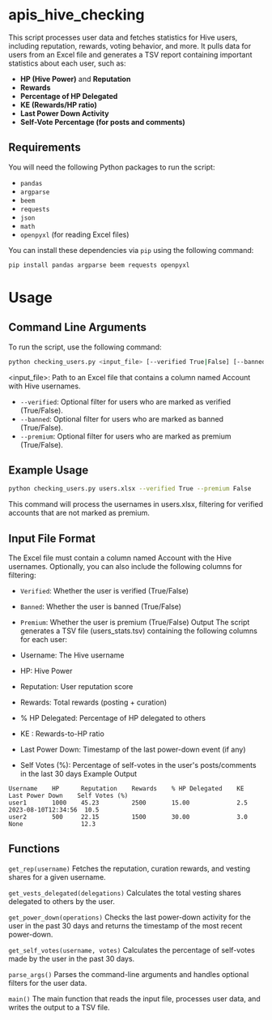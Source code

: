 # apis_hive_checking


This script processes user data and fetches statistics for Hive users, including reputation, rewards, voting behavior, and more. It pulls data for users from an Excel file and generates a TSV report containing important statistics about each user, such as:

- **HP (Hive Power)** and **Reputation**
- **Rewards**
- **Percentage of HP Delegated**
- **KE (Rewards/HP ratio)**
- **Last Power Down Activity**
- **Self-Vote Percentage (for posts and comments)**

## Requirements

You will need the following Python packages to run the script:

- `pandas`
- `argparse`
- `beem`
- `requests`
- `json`
- `math`
- `openpyxl` (for reading Excel files)

You can install these dependencies via `pip` using the following command:

```bash
pip install pandas argparse beem requests openpyxl
```

# Usage

## Command Line Arguments
To run the script, use the following command:

```bash
python checking_users.py <input_file> [--verified True|False] [--banned True|False] [--premium True|False]
```

<input_file>: Path to an Excel file that contains a column named Account with Hive usernames.
- `--verified`: Optional filter for users who are marked as verified (True/False).
- `--banned`: Optional filter for users who are marked as banned (True/False).
- `--premium`: Optional filter for users who are marked as premium (True/False).

## Example Usage
```bash
python checking_users.py users.xlsx --verified True --premium False
```

This command will process the usernames in users.xlsx, filtering for verified accounts that are not marked as premium.

## Input File Format
The Excel file must contain a column named Account with the Hive usernames. Optionally, you can also include the following columns for filtering:

- `Verified`: Whether the user is verified (True/False)
- `Banned`: Whether the user is banned (True/False)
- `Premium`: Whether the user is premium (True/False)
Output
The script generates a TSV file (users_stats.tsv) containing the following columns for each user:

- Username: The Hive username
- HP: Hive Power
- Reputation: User reputation score
- Rewards: Total rewards (posting + curation)
- % HP Delegated: Percentage of HP delegated to others
- KE : Rewards-to-HP ratio
- Last Power Down: Timestamp of the last power-down event (if any)
- Self Votes (%): Percentage of self-votes in the user's posts/comments in the last 30 days
Example Output
```plaintext
Username    HP      Reputation    Rewards    % HP Delegated    KE      Last Power Down    Self Votes (%)
user1       1000    45.23         2500       15.00             2.5     2023-08-10T12:34:56  10.5
user2       500     22.15         1500       30.00             3.0     None                12.3
```
## Functions
`get_rep(username)`
Fetches the reputation, curation rewards, and vesting shares for a given username.

`get_vests_delegated(delegations)`
Calculates the total vesting shares delegated to others by the user.

`get_power_down(operations)`
Checks the last power-down activity for the user in the past 30 days and returns the timestamp of the most recent power-down.

`get_self_votes(username, votes)`
Calculates the percentage of self-votes made by the user in the past 30 days.

`parse_args()`
Parses the command-line arguments and handles optional filters for the user data.

`main()`
The main function that reads the input file, processes user data, and writes the output to a TSV file.
